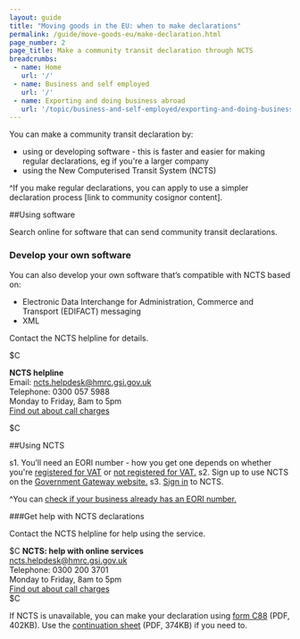 ```yaml
---
layout: guide
title: "Moving goods in the EU: when to make declarations"
permalink: /guide/move-goods-eu/make-declaration.html
page_number: 2
page_title: Make a community transit declaration through NCTS
breadcrumbs:
 - name: Home
   url: '/'
 - name: Business and self employed
   url: '/'
 - name: Exporting and doing business abroad
   url: '/topic/business-and-self-employed/exporting-and-doing-business-abroad.html'   
---
```


You can make a community transit declaration by:

- using or developing software - this is faster and easier for making regular declarations, eg if you're a larger company
- using the New Computerised Transit System (NCTS)
 
^If you make regular declarations, you can apply to use a simpler declaration process [link to community cosignor content].

##Using software

Search online for software that can send community transit declarations.

### Develop your own software

You can also develop your own software that’s compatible with NCTS based on:

- Electronic Data Interchange for Administration, Commerce and Transport (EDIFACT) messaging
- XML

Contact the NCTS helpline for details.

$C 

**NCTS helpline**    
Email: <ncts.helpdesk@hmrc.gsi.gov.uk>    
Telephone: 0300 057 5988   
Monday to Friday, 8am to 5pm     
[Find out about call charges](/call-charges)    

$C 

##Using NCTS

s1. You’ll need an EORI number - how you get one depends on whether you're [registered for VAT](https://online.hmrc.gov.uk/shortforms/form/EORIVAT) or [not registered for VAT.](https://online.hmrc.gov.uk/shortforms/form/EORINonVATExport)
s2. Sign up to use NCTS on the [Government Gateway website.](http://www.gateway.gov.uk/)
s3. [Sign in](https://online.hmrc.gov.uk/login) to NCTS.

^You can [check if your business already has an EORI number.](http://ec.europa.eu/taxation_customs/dds2/eos/eori_validation.jsp?Lang=en)


###Get help with NCTS declarations

Contact the NCTS helpline for help using the service.

$C 
**NCTS: help with online services**     
<ncts.helpdesk@hmrc.gsi.gov.uk>     
Telephone: 0300 200 3701   
Monday to Friday, 8am to 5pm     
[Find out about call charges](/call-charges)     
$C  


If NCTS is unavailable, you can make your declaration using [form C88](https://www.gov.uk/government/uploads/system/uploads/attachment_data/file/374245/c88_1-8_.pdf) (PDF, 402KB). Use the [continuation sheet](https://www.gov.uk/government/uploads/system/uploads/attachment_data/file/374246/c88_1-8_-cont.pdf) (PDF, 374KB) if you need to.
